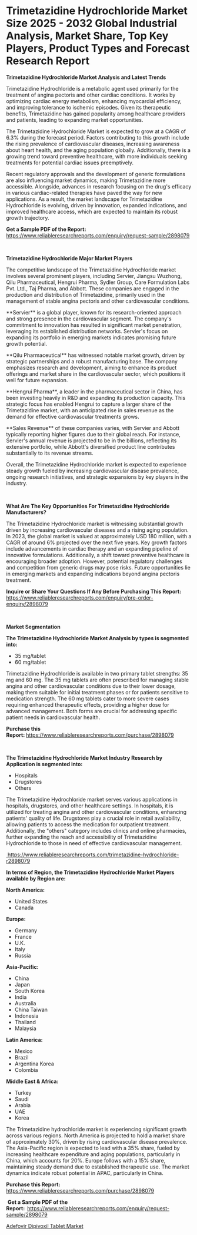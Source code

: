 <p><h1>Trimetazidine Hydrochloride Market Size 2025 - 2032 Global Industrial Analysis, Market Share, Top Key Players, Product Types and Forecast Research Report</h1></p><p><strong>Trimetazidine Hydrochloride Market Analysis and Latest Trends</strong></p>
<p><p>Trimetazidine Hydrochloride is a metabolic agent used primarily for the treatment of angina pectoris and other cardiac conditions. It works by optimizing cardiac energy metabolism, enhancing myocardial efficiency, and improving tolerance to ischemic episodes. Given its therapeutic benefits, Trimetazidine has gained popularity among healthcare providers and patients, leading to expanding market opportunities. </p><p>The Trimetazidine Hydrochloride Market is expected to grow at a CAGR of 6.3% during the forecast period. Factors contributing to this growth include the rising prevalence of cardiovascular diseases, increasing awareness about heart health, and the aging population globally. Additionally, there is a growing trend toward preventive healthcare, with more individuals seeking treatments for potential cardiac issues preemptively.</p><p>Recent regulatory approvals and the development of generic formulations are also influencing market dynamics, making Trimetazidine more accessible. Alongside, advances in research focusing on the drug's efficacy in various cardiac-related therapies have paved the way for new applications. As a result, the market landscape for Trimetazidine Hydrochloride is evolving, driven by innovation, expanded indications, and improved healthcare access, which are expected to maintain its robust growth trajectory.</p></p>
<p><strong>Get a Sample PDF of the Report:&nbsp;</strong> <a href="https://www.reliableresearchreports.com/enquiry/request-sample/2898079?utm_campaign=2295&utm_medium=2&utm_source=Github&utm_content=ia&utm_term=15032025&utm_id=trimetazidine-hydrochloride">https://www.reliableresearchreports.com/enquiry/request-sample/2898079</a></p>
<p>&nbsp;</p>
<p><strong>Trimetazidine Hydrochloride Major Market Players</strong></p>
<p><p>The competitive landscape of the Trimetazidine Hydrochloride market involves several prominent players, including Servier, Jiangsu Wuzhong, Qilu Pharmaceutical, Hengrui Pharma, Sydler Group, Care Formulation Labs Pvt. Ltd., Taj Pharma, and Abbott. These companies are engaged in the production and distribution of Trimetazidine, primarily used in the management of stable angina pectoris and other cardiovascular conditions.</p><p>**Servier** is a global player, known for its research-oriented approach and strong presence in the cardiovascular segment. The company's commitment to innovation has resulted in significant market penetration, leveraging its established distribution networks. Servier's focus on expanding its portfolio in emerging markets indicates promising future growth potential.</p><p>**Qilu Pharmaceutical** has witnessed notable market growth, driven by strategic partnerships and a robust manufacturing base. The company emphasizes research and development, aiming to enhance its product offerings and market share in the cardiovascular sector, which positions it well for future expansion.</p><p>**Hengrui Pharma**, a leader in the pharmaceutical sector in China, has been investing heavily in R&D and expanding its production capacity. This strategic focus has enabled Hengrui to capture a larger share of the Trimetazidine market, with an anticipated rise in sales revenue as the demand for effective cardiovascular treatments grows.</p><p>**Sales Revenue** of these companies varies, with Servier and Abbott typically reporting higher figures due to their global reach. For instance, Servier's annual revenue is projected to be in the billions, reflecting its extensive portfolio, while Abbott's diversified product line contributes substantially to its revenue streams.</p><p>Overall, the Trimetazidine Hydrochloride market is expected to experience steady growth fueled by increasing cardiovascular disease prevalence, ongoing research initiatives, and strategic expansions by key players in the industry.</p></p>
<p>&nbsp;</p>
<p><strong>What Are The Key Opportunities For Trimetazidine Hydrochloride Manufacturers?</strong></p>
<p><p>The Trimetazidine Hydrochloride market is witnessing substantial growth driven by increasing cardiovascular diseases and a rising aging population. In 2023, the global market is valued at approximately USD 180 million, with a CAGR of around 6% projected over the next five years. Key growth factors include advancements in cardiac therapy and an expanding pipeline of innovative formulations. Additionally, a shift toward preventive healthcare is encouraging broader adoption. However, potential regulatory challenges and competition from generic drugs may pose risks. Future opportunities lie in emerging markets and expanding indications beyond angina pectoris treatment.</p></p>
<p><strong>Inquire or Share Your Questions If Any Before Purchasing This Report:</strong> <a href="https://www.reliableresearchreports.com/enquiry/pre-order-enquiry/2898079?utm_campaign=2295&utm_medium=2&utm_source=Github&utm_content=ia&utm_term=15032025&utm_id=trimetazidine-hydrochloride">https://www.reliableresearchreports.com/enquiry/pre-order-enquiry/2898079</a></p>
<p>&nbsp;</p>
<p><strong>Market Segmentation</strong></p>
<p><strong>The Trimetazidine Hydrochloride Market Analysis by types is segmented into:</strong></p>
<p><ul><li>35 mg/tablet</li><li>60 mg/tablet</li></ul></p>
<p><p>Trimetazidine Hydrochloride is available in two primary tablet strengths: 35 mg and 60 mg. The 35 mg tablets are often prescribed for managing stable angina and other cardiovascular conditions due to their lower dosage, making them suitable for initial treatment phases or for patients sensitive to medication strength. The 60 mg tablets cater to more severe cases requiring enhanced therapeutic effects, providing a higher dose for advanced management. Both forms are crucial for addressing specific patient needs in cardiovascular health.</p></p>
<p><strong>Purchase this Report:&nbsp;</strong><a href="https://www.reliableresearchreports.com/purchase/2898079?utm_campaign=2295&utm_medium=2&utm_source=Github&utm_content=ia&utm_term=15032025&utm_id=trimetazidine-hydrochloride">https://www.reliableresearchreports.com/purchase/2898079</a></p>
<p>&nbsp;</p>
<p><strong>The Trimetazidine Hydrochloride Market Industry Research by Application is segmented into:</strong></p>
<p><ul><li>Hospitals</li><li>Drugstores</li><li>Others</li></ul></p>
<p><p>The Trimetazidine Hydrochloride market serves various applications in hospitals, drugstores, and other healthcare settings. In hospitals, it is utilized for treating angina and other cardiovascular conditions, enhancing patients' quality of life. Drugstores play a crucial role in retail availability, allowing patients to access the medication for outpatient treatment. Additionally, the "others" category includes clinics and online pharmacies, further expanding the reach and accessibility of Trimetazidine Hydrochloride to those in need of effective cardiovascular management.</p></p>
<p><a href="https://www.reliableresearchreports.com/trimetazidine-hydrochloride-r2898079?utm_campaign=2295&utm_medium=2&utm_source=Github&utm_content=ia&utm_term=15032025&utm_id=trimetazidine-hydrochloride">&nbsp;https://www.reliableresearchreports.com/trimetazidine-hydrochloride-r2898079</a></p>
<p><strong>In terms of Region, the Trimetazidine Hydrochloride Market Players available by Region are:</strong></p>
<p>
    <p> <strong> North America: </strong>
        <ul>
            <li>United States</li>
            <li>Canada</li>
        </ul>
        </p> 
    <p> <strong> Europe: </strong>
        <ul>
            <li>Germany</li>
            <li>France</li>
            <li>U.K.</li>
            <li>Italy</li>
            <li>Russia</li>
        </ul>
        </p> 
    <p> <strong> Asia-Pacific: </strong>
        <ul>
            <li>China</li>
            <li>Japan</li>
            <li>South Korea</li>
            <li>India</li>
            <li>Australia</li>
            <li>China Taiwan</li>
            <li>Indonesia</li>
            <li>Thailand</li>
            <li>Malaysia</li>
        </ul>
        </p> 
    <p> <strong> Latin America: </strong>
        <ul>
            <li>Mexico</li>
            <li>Brazil</li>
            <li>Argentina Korea</li>
            <li>Colombia</li>
        </ul>
        </p> 
    <p> <strong> Middle East & Africa: </strong>
        <ul>
            <li>Turkey</li>
            <li>Saudi</li>
            <li>Arabia</li>
            <li>UAE</li>
            <li>Korea</li>
        </ul>
    </p>
    </p>
<p><p>The Trimetazidine hydrochloride market is experiencing significant growth across various regions. North America is projected to hold a market share of approximately 30%, driven by rising cardiovascular disease prevalence. The Asia-Pacific region is expected to lead with a 35% share, fueled by increasing healthcare expenditure and aging populations, particularly in China, which accounts for 20%. Europe follows with a 15% share, maintaining steady demand due to established therapeutic use. The market dynamics indicate robust potential in APAC, particularly in China.</p></p>
<p><strong>Purchase this Report: </strong><a href="https://www.reliableresearchreports.com/purchase/2898079?utm_campaign=2295&utm_medium=2&utm_source=Github&utm_content=ia&utm_term=15032025&utm_id=trimetazidine-hydrochloride">https://www.reliableresearchreports.com/purchase/2898079</a></p>
<p>&nbsp;<strong>Get a Sample PDF of the Report:&nbsp;&nbsp;</strong><a href="https://www.reliableresearchreports.com/enquiry/request-sample/2898079?utm_campaign=2295&utm_medium=2&utm_source=Github&utm_content=ia&utm_term=15032025&utm_id=trimetazidine-hydrochloride">https://www.reliableresearchreports.com/enquiry/request-sample/2898079</a></p>
<p><strong></strong></p>
<p><p><a href="https://github.com/HobertDavis43/Market-Research-Report-List-2/blob/main/adefovir-dipivoxil-tablet-market.md?utm_campaign=2295&utm_medium=2&utm_source=Github&utm_content=ia&utm_term=15032025&utm_id=trimetazidine-hydrochloride">Adefovir Dipivoxil Tablet Market</a></p></p>